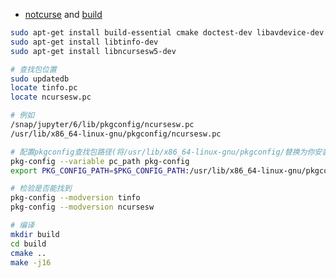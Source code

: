 - [notcurse](https://github.com/dankamongmen/notcurses.git) and [build](https://github.com/dankamongmen/notcurses/blob/master/INSTALL.md)

```sh
sudo apt-get install build-essential cmake doctest-dev libavdevice-dev libdeflate-dev libgpm-dev libncurses-dev libqrcodegen-dev libswscale-dev libunistring-dev pandoc pkg-config
sudo apt-get install libtinfo-dev
sudo apt-get install libncursesw5-dev

# 查找包位置
sudo updatedb
locate tinfo.pc
locate ncursesw.pc

# 例如
/snap/jupyter/6/lib/pkgconfig/ncursesw.pc
/usr/lib/x86_64-linux-gnu/pkgconfig/ncursesw.pc

# 配置pkgconfig查找包路径(将/usr/lib/x86_64-linux-gnu/pkgconfig/替换为你安装包的位置)
pkg-config --variable pc_path pkg-config
export PKG_CONFIG_PATH=$PKG_CONFIG_PATH:/usr/lib/x86_64-linux-gnu/pkgconfig/

# 检验是否能找到
pkg-config --modversion tinfo
pkg-config --modversion ncursesw

# 编译
mkdir build
cd build
cmake ..
make -j16
```